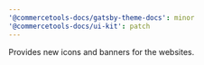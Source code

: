 ```yaml
---
'@commercetools-docs/gatsby-theme-docs': minor
'@commercetools-docs/ui-kit': patch
---
```


Provides new icons and banners for the websites.
